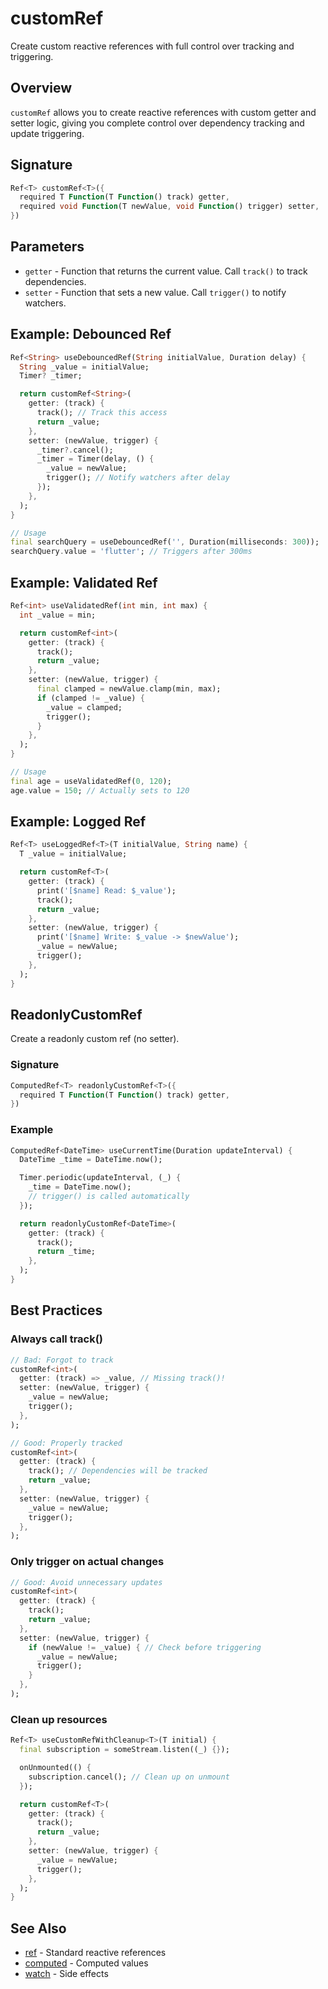 # customRef

Create custom reactive references with full control over tracking and triggering.

## Overview

`customRef` allows you to create reactive references with custom getter and setter logic, giving you complete control over dependency tracking and update triggering.

## Signature

```dart
Ref<T> customRef<T>({
  required T Function(T Function() track) getter,
  required void Function(T newValue, void Function() trigger) setter,
})
```

## Parameters

- `getter` - Function that returns the current value. Call `track()` to track dependencies.
- `setter` - Function that sets a new value. Call `trigger()` to notify watchers.

## Example: Debounced Ref

```dart
Ref<String> useDebouncedRef(String initialValue, Duration delay) {
  String _value = initialValue;
  Timer? _timer;

  return customRef<String>(
    getter: (track) {
      track(); // Track this access
      return _value;
    },
    setter: (newValue, trigger) {
      _timer?.cancel();
      _timer = Timer(delay, () {
        _value = newValue;
        trigger(); // Notify watchers after delay
      });
    },
  );
}

// Usage
final searchQuery = useDebouncedRef('', Duration(milliseconds: 300));
searchQuery.value = 'flutter'; // Triggers after 300ms
```

## Example: Validated Ref

```dart
Ref<int> useValidatedRef(int min, int max) {
  int _value = min;

  return customRef<int>(
    getter: (track) {
      track();
      return _value;
    },
    setter: (newValue, trigger) {
      final clamped = newValue.clamp(min, max);
      if (clamped != _value) {
        _value = clamped;
        trigger();
      }
    },
  );
}

// Usage
final age = useValidatedRef(0, 120);
age.value = 150; // Actually sets to 120
```

## Example: Logged Ref

```dart
Ref<T> useLoggedRef<T>(T initialValue, String name) {
  T _value = initialValue;

  return customRef<T>(
    getter: (track) {
      print('[$name] Read: $_value');
      track();
      return _value;
    },
    setter: (newValue, trigger) {
      print('[$name] Write: $_value -> $newValue');
      _value = newValue;
      trigger();
    },
  );
}
```

## ReadonlyCustomRef

Create a readonly custom ref (no setter).

### Signature

```dart
ComputedRef<T> readonlyCustomRef<T>({
  required T Function(T Function() track) getter,
})
```

### Example

```dart
ComputedRef<DateTime> useCurrentTime(Duration updateInterval) {
  DateTime _time = DateTime.now();

  Timer.periodic(updateInterval, (_) {
    _time = DateTime.now();
    // trigger() is called automatically
  });

  return readonlyCustomRef<DateTime>(
    getter: (track) {
      track();
      return _time;
    },
  );
}
```

## Best Practices

### Always call track()

```dart
// Bad: Forgot to track
customRef<int>(
  getter: (track) => _value, // Missing track()!
  setter: (newValue, trigger) {
    _value = newValue;
    trigger();
  },
);

// Good: Properly tracked
customRef<int>(
  getter: (track) {
    track(); // Dependencies will be tracked
    return _value;
  },
  setter: (newValue, trigger) {
    _value = newValue;
    trigger();
  },
);
```

### Only trigger on actual changes

```dart
// Good: Avoid unnecessary updates
customRef<int>(
  getter: (track) {
    track();
    return _value;
  },
  setter: (newValue, trigger) {
    if (newValue != _value) { // Check before triggering
      _value = newValue;
      trigger();
    }
  },
);
```

### Clean up resources

```dart
Ref<T> useCustomRefWithCleanup<T>(T initial) {
  final subscription = someStream.listen((_) {});

  onUnmounted(() {
    subscription.cancel(); // Clean up on unmount
  });

  return customRef<T>(
    getter: (track) {
      track();
      return _value;
    },
    setter: (newValue, trigger) {
      _value = newValue;
      trigger();
    },
  );
}
```

## See Also

- [ref](./reactivity.md#ref) - Standard reactive references
- [computed](./reactivity.md#computed) - Computed values
- [watch](./watch.md) - Side effects
